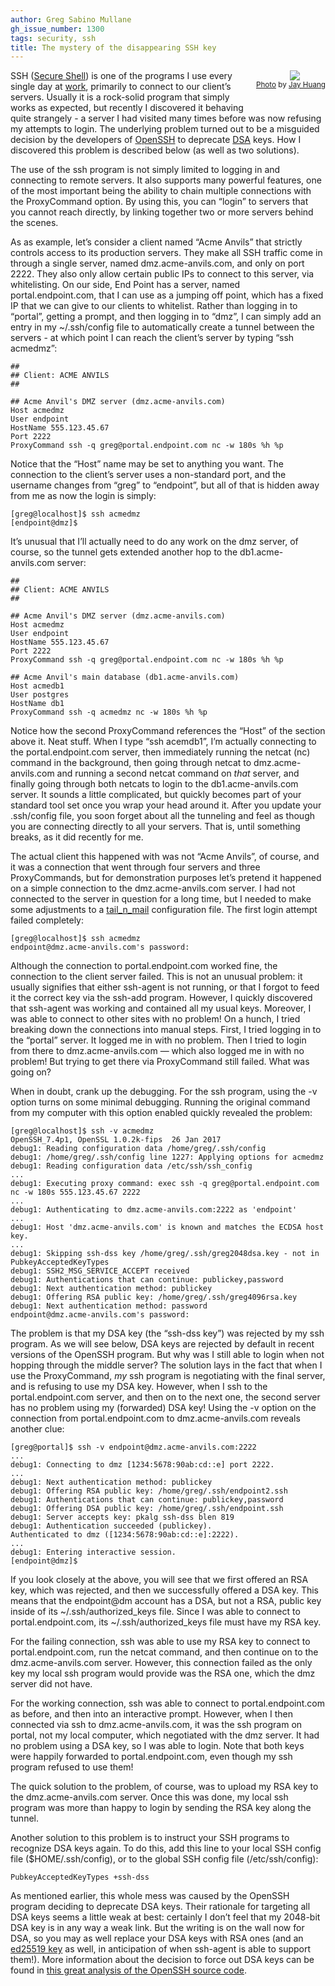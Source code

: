 ```yaml
---
author: Greg Sabino Mullane
gh_issue_number: 1300
tags: security, ssh
title: The mystery of the disappearing SSH key
---
```


<div class="separator" style="clear: both; float: right; text-align: center; padding: 0 0 2em 1em"><a href="/blog/2017/04/13/the-mystery-of-disappearing-ssh-key/image-0.jpeg" imageanchor="1" style="clear: right; margin-bottom: 1em; margin-left: 1em;"><img border="0" src="/blog/2017/04/13/the-mystery-of-disappearing-ssh-key/image-0.jpeg"/></a><br/><small><a href="https://flic.kr/p/SnZgVF">Photo</a> by <a href="https://www.flickr.com/photos/50663863@N02/">Jay Huang</a></small></div>

SSH ([Secure Shell](https://en.wikipedia.org/wiki/Secure_Shell)) is one of the programs I use every single day at [work](/), primarily to connect
to our client’s servers. Usually it is a rock-solid program that simply
works as expected, but recently I discovered it behaving quite strangely -
a server I had visited many times before was now refusing my attempts
to login. The underlying problem turned out to be a misguided decision by the developers
of [OpenSSH](https://www.openssh.com/) to deprecate [DSA](https://en.wikipedia.org/wiki/Digital_Signature_Algorithm) keys. How I discovered this problem is described below
(as well as two solutions).

The use of the ssh program is not simply limited to logging in and connecting
to remote servers. It also supports many powerful features, one of the most
important being the ability to chain multiple connections with the
ProxyCommand option. By using this, you can “login” to servers
that you cannot reach directly, by linking together two or more servers behind the scenes.

As as example, let’s consider a client named “Acme Anvils” that strictly
controls access to its production servers. They make all SSH traffic
come in through a single server, named dmz.acme-anvils.com, and only on port 2222.
They also only allow certain public IPs to connect to this server, via whitelisting.
On our side, End Point has a server, named portal.endpoint.com, that I can use as a jumping off point,
which has a fixed IP that we can give to our clients to whitelist.
Rather than logging in to “portal”, getting a prompt, and then logging in to “dmz”, I can
simply add an entry in my ~/.ssh/config file to automatically create a tunnel between
the servers -
at which point I can reach the client’s server by typing “ssh acmedmz”:

```text
##
## Client: ACME ANVILS
##

## Acme Anvil's DMZ server (dmz.acme-anvils.com)
Host acmedmz
User endpoint
HostName 555.123.45.67
Port 2222
ProxyCommand ssh -q greg@portal.endpoint.com nc -w 180s %h %p
```

Notice that the “Host” name may be set to anything you want. The connection
to the client’s server uses a non-standard port, and the username
changes from “greg” to “endpoint”, but all of that is hidden away from
me as now the login is simply:

```text
[greg@localhost]$ ssh acmedmz
[endpoint@dmz]$
```

It’s unusual that I’ll actually need to do any work on the dmz server, of course,
so the tunnel gets extended another hop to the db1.acme-anvils.com server:

```text
##
## Client: ACME ANVILS
##

## Acme Anvil's DMZ server (dmz.acme-anvils.com)
Host acmedmz
User endpoint
HostName 555.123.45.67
Port 2222
ProxyCommand ssh -q greg@portal.endpoint.com nc -w 180s %h %p

## Acme Anvil's main database (db1.acme-anvils.com)
Host acmedb1
User postgres
HostName db1
ProxyCommand ssh -q acmedmz nc -w 180s %h %p

```

Notice how the second ProxyCommand references the “Host” of the section
above it. Neat stuff. When I type “ssh acemdb1”, I’m actually connecting to
the portal.endpoint.com server, then immediately running the netcat (nc) command
in the background, then going through netcat to dmz.acme-anvils.com and
running a second netcat command on *that* server, and finally going through
both netcats to login to the db1.acme-anvils.com server. It sounds a little complicated,
but quickly becomes part of your standard tool set once you wrap your head around it.
After you update your .ssh/config file, you soon forget about
all the tunneling and feel as though you are connecting directly to all your servers. That is, until
something breaks, as it did recently for me.

The actual client this happened with was not “Acme Anvils”, of course, and it
was a connection that went through four servers and three ProxyCommands,
but for demonstration purposes let’s pretend it happened on a simple
connection to the dmz.acme-anvils.com server. I had not connected to
the server in question for a long time, but I needed to make some adjustments
to a [tail_n_mail](https://bucardo.org/wiki/Tail_n_mail) configuration file. The first login attempt failed
completely:

```text
[greg@localhost]$ ssh acmedmz
endpoint@dmz.acme-anvils.com's password:
```

Although the connection to portal.endpoint.com worked fine, the connection
to the client server failed. This is not an unusual problem: it usually signifies that either ssh-agent is not running,
or that I forgot to feed it the correct key via the ssh-add program. However, I quickly discovered
that ssh-agent was working and contained all my usual keys. Moreover, I was able to
connect to other sites with no problem! On a hunch, I tried breaking down the connections
into manual steps. First, I tried logging in to the “portal” server. It logged me in
with no problem. Then I tried to login from there to dmz.acme-anvils.com — which also logged
me in with no problem! But trying to get there via ProxyCommand still failed.
What was going on?

When in doubt, crank up the debugging. For the ssh program, using the
-v option turns on some minimal debugging. Running the
original command from my computer with this option enabled quickly revealed the problem:

```text
[greg@localhost]$ ssh -v acmedmz
OpenSSH_7.4p1, OpenSSL 1.0.2k-fips  26 Jan 2017
debug1: Reading configuration data /home/greg/.ssh/config
debug1: /home/greg/.ssh/config line 1227: Applying options for acmedmz
debug1: Reading configuration data /etc/ssh/ssh_config
...
debug1: Executing proxy command: exec ssh -q greg@portal.endpoint.com nc -w 180s 555.123.45.67 2222
...
debug1: Authenticating to dmz.acme-anvils.com:2222 as 'endpoint'
...
debug1: Host 'dmz.acme-anvils.com' is known and matches the ECDSA host key.
...
debug1: Skipping ssh-dss key /home/greg/.ssh/greg2048dsa.key - not in PubkeyAcceptedKeyTypes
debug1: SSH2_MSG_SERVICE_ACCEPT received
debug1: Authentications that can continue: publickey,password
debug1: Next authentication method: publickey
debug1: Offering RSA public key: /home/greg/.ssh/greg4096rsa.key
debug1: Next authentication method: password
endpoint@dmz.acme-anvils.com's password:
```

The problem is that my DSA key (the “ssh-dss key”) was rejected by
my ssh program. As we will see below, DSA keys are rejected by default in recent versions
of the OpenSSH program. But why was I still able to login when not hopping through
the middle server? The solution lays in the fact that when I use the ProxyCommand,
*my* ssh program is negotiating with the final server, and is refusing to use my DSA
key. However, when I ssh to the portal.endpoint.com server, and then on to the next one,
the second server has no problem using my (forwarded) DSA key! Using the -v option on the connection
from portal.endpoint.com to dmz.acme-anvils.com reveals another clue:

```text
[greg@portal]$ ssh -v endpoint@dmz.acme-anvils.com:2222
...
debug1: Connecting to dmz [1234:5678:90ab:cd::e] port 2222.
...
debug1: Next authentication method: publickey
debug1: Offering RSA public key: /home/greg/.ssh/endpoint2.ssh
debug1: Authentications that can continue: publickey,password
debug1: Offering DSA public key: /home/greg/.ssh/endpoint.ssh
debug1: Server accepts key: pkalg ssh-dss blen 819
debug1: Authentication succeeded (publickey).
Authenticated to dmz ([1234:5678:90ab:cd::e]:2222).
...
debug1: Entering interactive session.
[endpoint@dmz]$
```

If you look closely at the above, you will see that we first offered an RSA key, which
was rejected, and then we successfully offered a DSA key. This means that the
endpoint@dm account has a DSA, but not a RSA, public key inside of its
~/.ssh/authorized_keys file. Since I was able to connect
to portal.endpoint.com, its ~/.ssh/authorized_keys file
must have my RSA key.

For the failing connection, ssh was able to use my RSA key to connect
to portal.endpoint.com, run the netcat command, and then continue on to
the dmz.acme-anvils.com server. However, this connection failed as the only key my local ssh
program would provide was the RSA one, which the dmz server did not have.

For the working connection, ssh was able to connect to portal.endpoint.com
as before, and then into an interactive prompt. However, when I then connected
via ssh to dmz.acme-anvils.com, it was the ssh program on portal, not my local computer,
which negotiated with the dmz server. It had no problem using a DSA key, so I
was able to login. Note that both keys were happily forwarded to portal.endpoint.com,
even though my ssh program refused to use them!

The quick solution to the problem, of course, was to upload my RSA key to the dmz.acme-anvils.com
server. Once this was done, my local ssh program was more than happy to login
by sending the RSA key along the tunnel.

Another solution to this problem is to instruct your SSH programs to recognize DSA
keys again. To do this, add this line to your local SSH config file
($HOME/.ssh/config), or to the global SSH config file
(/etc/ssh/config):

```text
PubkeyAcceptedKeyTypes +ssh-dss
```

As mentioned earlier, this whole mess was caused by the OpenSSH program deciding
to deprecate DSA keys. Their rationale for targeting all DSA keys seems a little weak at best: certainly
I don’t feel that my 2048-bit DSA key is in any way a weak link. But
the writing is on the wall now for DSA, so you may as well replace your DSA
keys with RSA ones (and an [ed25519 key](https://en.wikipedia.org/wiki/EdDSA) as well, in anticipation of when ssh-agent
is able to support them!). More information about the decision to force out
DSA keys can be found in [this great analysis of the OpenSSH source code](https://security.stackexchange.com/questions/5096/rsa-vs-dsa-for-ssh-authentication-keys).
